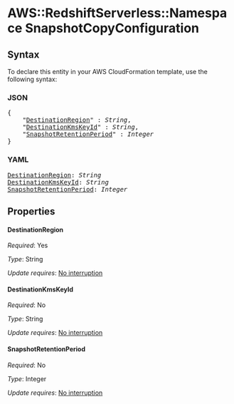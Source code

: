 # AWS::RedshiftServerless::Namespace SnapshotCopyConfiguration

## Syntax

To declare this entity in your AWS CloudFormation template, use the following syntax:

### JSON

<pre>
{
    "<a href="#destinationregion" title="DestinationRegion">DestinationRegion</a>" : <i>String</i>,
    "<a href="#destinationkmskeyid" title="DestinationKmsKeyId">DestinationKmsKeyId</a>" : <i>String</i>,
    "<a href="#snapshotretentionperiod" title="SnapshotRetentionPeriod">SnapshotRetentionPeriod</a>" : <i>Integer</i>
}
</pre>

### YAML

<pre>
<a href="#destinationregion" title="DestinationRegion">DestinationRegion</a>: <i>String</i>
<a href="#destinationkmskeyid" title="DestinationKmsKeyId">DestinationKmsKeyId</a>: <i>String</i>
<a href="#snapshotretentionperiod" title="SnapshotRetentionPeriod">SnapshotRetentionPeriod</a>: <i>Integer</i>
</pre>

## Properties

#### DestinationRegion

_Required_: Yes

_Type_: String

_Update requires_: [No interruption](https://docs.aws.amazon.com/AWSCloudFormation/latest/UserGuide/using-cfn-updating-stacks-update-behaviors.html#update-no-interrupt)

#### DestinationKmsKeyId

_Required_: No

_Type_: String

_Update requires_: [No interruption](https://docs.aws.amazon.com/AWSCloudFormation/latest/UserGuide/using-cfn-updating-stacks-update-behaviors.html#update-no-interrupt)

#### SnapshotRetentionPeriod

_Required_: No

_Type_: Integer

_Update requires_: [No interruption](https://docs.aws.amazon.com/AWSCloudFormation/latest/UserGuide/using-cfn-updating-stacks-update-behaviors.html#update-no-interrupt)

